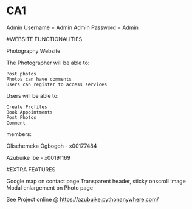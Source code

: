 # CA1
Admin Username = Admin
Admin Password = Admin

#WEBSITE FUNCTIONALITIES



Photography Website

The Photographer will be able to:

    Post photos
    Photos can have comments
    Users can register to access services

Users will be able to:

    Create Profiles
    Book Appointments
    Post Photos
    Comment


members:

Olisehemeka Ogbogoh - x00177484

Azubuike Ibe - x00191169


#EXTRA FEATURES

Google map on contact page
Transparent header, sticky onscroll
Image Modal enlargement on Photo page

See Project online @ https://azubuike.pythonanywhere.com/
